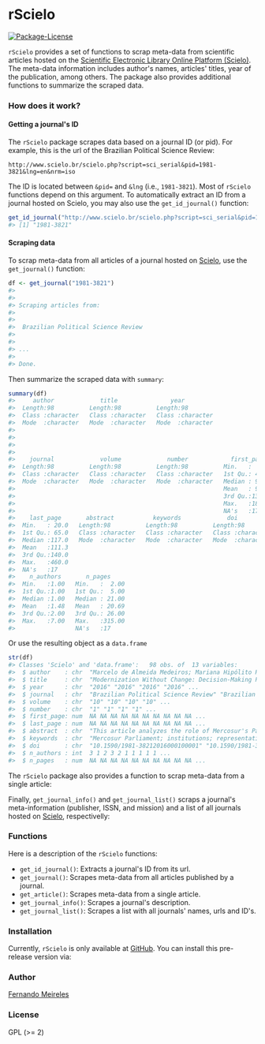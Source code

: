 
rScielo
=======

[![Package-License](https://img.shields.io/badge/license-GPL%20%28%3E=%202%29-brightgreen.svg?style=flat)](http://www.gnu.org/licenses/gpl-2.0.html)

`rScielo` provides a set of functions to scrap meta-data from scientific articles hosted on the [Scientific Electronic Library Online Platform (Scielo)](http://www.scielo.br/). The meta-data information includes author's names, articles' titles, year of the publication, among others. The package also provides additional functions to summarize the scraped data.

### How does it work?

#### Getting a journal's ID

The `rScielo` package scrapes data based on a journal ID (or pid). For example, this is the url of the Brazilian Political Science Review:

    http://www.scielo.br/scielo.php?script=sci_serial&pid=1981-3821&lng=en&nrm=iso

The ID is located between `&pid=` and `&lng` (i.e., `1981-3821`). Most of `rScielo` functions depend on this argument. To automatically extract an ID from a journal hosted on Scielo, you may also use the `get_id_journal()` function:

``` r
get_id_journal("http://www.scielo.br/scielo.php?script=sci_serial&pid=1981-3821&lng=en&nrm=iso")
#> [1] "1981-3821"
```

#### Scraping data

To scrap meta-data from all articles of a journal hosted on [Scielo](http://www.scielo.br/), use the `get_journal()` function:

``` r
df <- get_journal("1981-3821")
#> 
#> 
#> Scraping articles from: 
#> 
#> 
#>  Brazilian Political Science Review
#> 
#> 
#> ...
#> 
#> Done.
```

Then summarize the scraped data with `summary`:

``` r
summary(df)
#>     author             title               year          
#>  Length:98          Length:98          Length:98         
#>  Class :character   Class :character   Class :character  
#>  Mode  :character   Mode  :character   Mode  :character  
#>                                                          
#>                                                          
#>                                                          
#>                                                          
#>    journal             volume             number            first_page    
#>  Length:98          Length:98          Length:98          Min.   :  3.00  
#>  Class :character   Class :character   Class :character   1st Qu.: 42.00  
#>  Mode  :character   Mode  :character   Mode  :character   Median : 94.00  
#>                                                           Mean   : 90.59  
#>                                                           3rd Qu.:133.00  
#>                                                           Max.   :186.00  
#>                                                           NA's   :17      
#>    last_page       abstract           keywords             doi           
#>  Min.   : 20.0   Length:98          Length:98          Length:98         
#>  1st Qu.: 65.0   Class :character   Class :character   Class :character  
#>  Median :117.0   Mode  :character   Mode  :character   Mode  :character  
#>  Mean   :111.3                                                           
#>  3rd Qu.:140.0                                                           
#>  Max.   :460.0                                                           
#>  NA's   :17                                                              
#>    n_authors       n_pages      
#>  Min.   :1.00   Min.   :  2.00  
#>  1st Qu.:1.00   1st Qu.:  5.00  
#>  Median :1.00   Median : 21.00  
#>  Mean   :1.48   Mean   : 20.69  
#>  3rd Qu.:2.00   3rd Qu.: 26.00  
#>  Max.   :7.00   Max.   :315.00  
#>                 NA's   :17
```

Or use the resulting object as a `data.frame`

``` r
str(df)
#> Classes 'Scielo' and 'data.frame':   98 obs. of  13 variables:
#>  $ author    : chr  "Marcelo de Almeida Medeiros; Mariana Hipólito Ramos Mota; Isabel Meunier" "Matias López" "Kai Michael Kenkel; Marcelle Trote Martins" "Thomas Kestler; Juan Bautista Lucca; Silvana Krause" ...
#>  $ title     : chr  "Modernization Without Change: Decision-Making Process in the Mercosur Parliament" "Elite Framing of Inequality in the Press: Brazil and Uruguay Compared" "Emerging Powers and the Notion of International Responsibility: moral duty or shifting goalpost?" "'Break-In Parties' and Changing Patterns of Democracy in Latin America" ...
#>  $ year      : chr  "2016" "2016" "2016" "2016" ...
#>  $ journal   : chr  "Brazilian Political Science Review" "Brazilian Political Science Review" "Brazilian Political Science Review" "Brazilian Political Science Review" ...
#>  $ volume    : chr  "10" "10" "10" "10" ...
#>  $ number    : chr  "1" "1" "1" "1" ...
#>  $ first_page: num  NA NA NA NA NA NA NA NA NA NA ...
#>  $ last_page : num  NA NA NA NA NA NA NA NA NA NA ...
#>  $ abstract  : chr  "This article analyzes the role of Mercosur's Parliament within Mercosur&#8217;s institutional design and decision-making proces"| __truncated__ "Current elite studies argue that inequality produces negative externalities to elites, who may either promote democracy or adop"| __truncated__ "The rise of new powers and attendant shifts in the global balance of power have led to calls for UN Security Council reform. Es"| __truncated__ "Although Lijphart's typology of consensus and majoritarian democracy can be regarded as the most widely used tool to classify d"| __truncated__ ...
#>  $ keywords  : chr  "Mercosur Parliament; institutions; representativeness; Banzhaf Index" "Brazil; elites; inequality; press; Uruguay" "Responsibility; intervention; political philosophy; emerging powers; Brazil; R2P" "Break-in parties; types of government; Latin America; democracy; informality" ...
#>  $ doi       : chr  "10.1590/1981-38212016000100001" "10.1590/1981-38212016000100002" "10.1590/1981-38212016000100003" "10.1590/1981-38212016000100004" ...
#>  $ n_authors : int  3 1 2 3 2 1 1 1 1 1 ...
#>  $ n_pages   : num  NA NA NA NA NA NA NA NA NA NA ...
```

The `rScielo` package also provides a function to scrap meta-data from a single article:

Finally, `get_journal_info()` and `get_journal_list()` scraps a journal's meta-information (publisher, ISSN, and mission) and a list of all journals hosted on [Scielo](http://www.scielo.br/), respectivelly:

### Functions

Here is a description of the `rScielo` functions:

-   `get_id_journal()`: Extracts a journal's ID from its url.
-   `get_journal()`: Scrapes meta-data from all articles published by a journal.
-   `get_article()`: Scrapes meta-data from a single article.
-   `get_journal_info()`: Scrapes a journal's description.
-   `get_journal_list()`: Scrapes a list with all journals' names, urls and ID's.

### Installation

Currently, `rScielo` is only available at [GitHub](https://github.com/). You can install this pre-release version via:

### Author

[Fernando Meireles](http://www.fmeireles.com)

### License

GPL (&gt;= 2)
